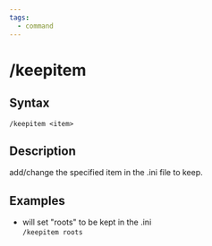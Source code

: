 ```yaml
---
tags:
  - command
---
```


# /keepitem

## Syntax

<!--cmd-syntax-start-->
```eqcommand
/keepitem <item>
```
<!--cmd-syntax-end-->

## Description

<!--cmd-desc-start-->
add/change the specified item in the .ini file to keep.
<!--cmd-desc-end-->

## Examples

- will set "roots" to be kept in the .ini  
  `/keepitem roots`